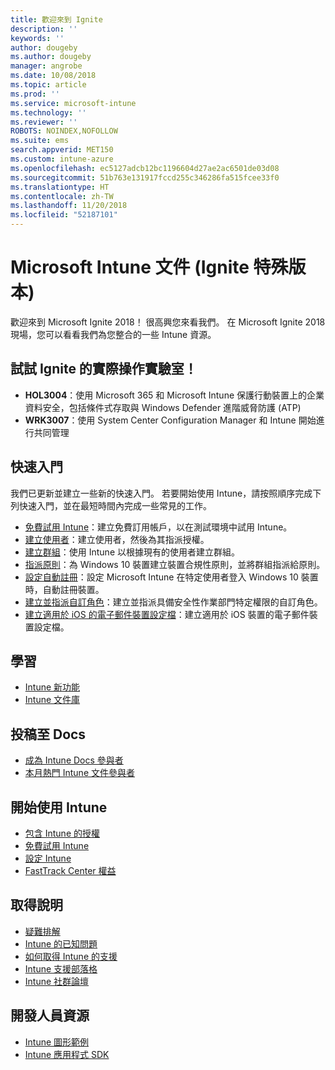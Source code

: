 ```yaml
---
title: 歡迎來到 Ignite
description: ''
keywords: ''
author: dougeby
ms.author: dougeby
manager: angrobe
ms.date: 10/08/2018
ms.topic: article
ms.prod: ''
ms.service: microsoft-intune
ms.technology: ''
ms.reviewer: ''
ROBOTS: NOINDEX,NOFOLLOW
ms.suite: ems
search.appverid: MET150
ms.custom: intune-azure
ms.openlocfilehash: ec5127adcb12bc1196604d27ae2ac6501de03d08
ms.sourcegitcommit: 51b763e131917fccd255c346286fa515fcee33f0
ms.translationtype: HT
ms.contentlocale: zh-TW
ms.lasthandoff: 11/20/2018
ms.locfileid: "52187101"
---
```

# <a name="microsoft-intune-documentation-40ignite-special-edition41"></a>Microsoft Intune 文件 &#40;Ignite 特殊版本&#41;
歡迎來到 Microsoft Ignite 2018！ 很高興您來看我們。 在 Microsoft Ignite 2018 現場，您可以看看我們為您整合的一些 Intune 資源。

## <a name="try-our-hands-on-labs-at-ignite"></a>試試 Ignite 的實際操作實驗室！
- **HOL3004**：使用 Microsoft 365 和 Microsoft Intune 保護行動裝置上的企業資料安全，包括條件式存取與 Windows Defender 進階威脅防護 (ATP)
- **WRK3007**：使用 System Center Configuration Manager 和 Intune 開始進行共同管理

## <a name="quickstarts"></a>快速入門
我們已更新並建立一些新的快速入門。 若要開始使用 Intune，請按照順序完成下列快速入門，並在最短時間內完成一些常見的工作。

- [免費試用 Intune](free-trial-sign-up.md)：建立免費訂用帳戶，以在測試環境中試用 Intune。    
- [建立使用者](quickstart-create-user.md)：建立使用者，然後為其指派授權。
- [建立群組](quickstart-create-group.md)：使用 Intune 以根據現有的使用者建立群組。
- [指派原則](get-started-policies.md)：為 Windows 10 裝置建立裝置合規性原則，並將群組指派給原則。
- [設定自動註冊](quickstart-setup-auto-enrollment.md)：設定 Microsoft Intune 在特定使用者登入 Windows 10 裝置時，自動註冊裝置。
- [建立並指派自訂角色](quickstart-create-custom-role.md)：建立並指派具備安全性作業部門特定權限的自訂角色。 
- [建立適用於 iOS 的電子郵件裝置設定檔](quickstart-email-profile.md)：建立適用於 iOS 裝置的電子郵件裝置設定檔。

## <a name="learn"></a>學習
- [Intune 新功能](whats-new.md)
- [Intune 文件庫](https://docs.microsoft.com/intune/)

## <a name="contribute-to-docs"></a>投稿至 Docs
- [成為 Intune Docs 參與者](https://github.com/MicrosoftDocs/IntuneDocs/blob/master/README.md)  
- [本月熱門 Intune 文件參與者](https://github.com/MicrosoftDocs/IntuneDocs/graphs/contributors?from=2018-09-01&to=2018-11-30&type=c)  

## <a name="start-using-intune"></a>開始使用 Intune
- [包含 Intune 的授權](licenses.md)
- [免費試用 Intune](free-trial-sign-up.md)
- [設定 Intune](setup-steps.md)
- [FastTrack Center 權益](https://docs.microsoft.com/enterprise-mobility-security/Solutions/enterprise-mobility-fasttrack-program)

## <a name="get-help"></a>取得說明
- [疑難排解](help-desk-operators.md)
- [Intune 的已知問題](known-issues.md)
- [如何取得 Intune 的支援](get-support.md)
- [Intune 支援部落格](https://blogs.technet.microsoft.com/intunesupport/)
- [Intune 社群論壇](https://techcommunity.microsoft.com/t5/Enterprise-Mobility-Security/ct-p/EMS)

## <a name="developer-resources"></a>開發人員資源
- [Intune 圖形範例](https://github.com/microsoftgraph/powershell-intune-samples)
- [Intune 應用程式 SDK](app-sdk-get-started.md)
